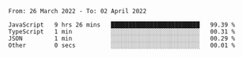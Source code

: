 <!--START_SECTION:waka-->

```text
From: 26 March 2022 - To: 02 April 2022

JavaScript   9 hrs 26 mins   █████████████████████████   99.39 %
TypeScript   1 min           ░░░░░░░░░░░░░░░░░░░░░░░░░   00.31 %
JSON         1 min           ░░░░░░░░░░░░░░░░░░░░░░░░░   00.29 %
Other        0 secs          ░░░░░░░░░░░░░░░░░░░░░░░░░   00.01 %
```

<!--END_SECTION:waka-->
